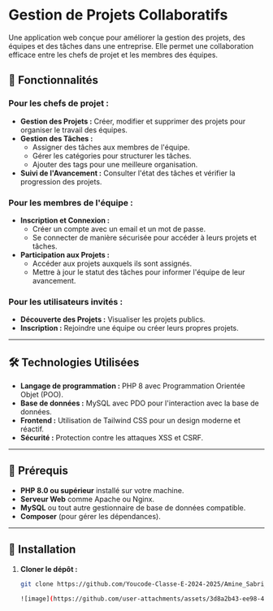 # Gestion de Projets Collaboratifs

Une application web conçue pour améliorer la gestion des projets, des équipes et des tâches dans une entreprise. Elle permet une collaboration efficace entre les chefs de projet et les membres des équipes.

## 🚀 Fonctionnalités

### Pour les chefs de projet :
- **Gestion des Projets :** Créer, modifier et supprimer des projets pour organiser le travail des équipes.
- **Gestion des Tâches :**
  - Assigner des tâches aux membres de l'équipe.
  - Gérer les catégories pour structurer les tâches.
  - Ajouter des tags pour une meilleure organisation.
- **Suivi de l'Avancement :** Consulter l'état des tâches et vérifier la progression des projets.

### Pour les membres de l'équipe :
- **Inscription et Connexion :** 
  - Créer un compte avec un email et un mot de passe.
  - Se connecter de manière sécurisée pour accéder à leurs projets et tâches.
- **Participation aux Projets :**
  - Accéder aux projets auxquels ils sont assignés.
  - Mettre à jour le statut des tâches pour informer l'équipe de leur avancement.

### Pour les utilisateurs invités :
- **Découverte des Projets :** Visualiser les projets publics.
- **Inscription :** Rejoindre une équipe ou créer leurs propres projets.

---

## 🛠️ Technologies Utilisées

- **Langage de programmation :** PHP 8 avec Programmation Orientée Objet (POO).
- **Base de données :** MySQL avec PDO pour l'interaction avec la base de données.
- **Frontend :** Utilisation de Tailwind CSS pour un design moderne et réactif.
- **Sécurité :** Protection contre les attaques XSS et CSRF.

---

## 📖 Prérequis

- **PHP 8.0 ou supérieur** installé sur votre machine.
- **Serveur Web** comme Apache ou Nginx.
- **MySQL** ou tout autre gestionnaire de base de données compatible.
- **Composer** (pour gérer les dépendances).

---

## 📂 Installation

1. **Cloner le dépôt :**
   ```bash
   git clone https://github.com/Youcode-Classe-E-2024-2025/Amine_Sabri_Project

   ![image](https://github.com/user-attachments/assets/3d8a2b43-ee98-43e8-85a9-84fd899c17e3)

   
